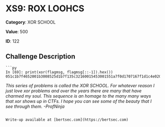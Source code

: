 # XS9: ROX LOOHCS
**Category**: XOR SCHOOL

**Value**: 500

**ID**: 122

## Challenge Description
```
```py
In [69]: print(xor(flagmsg, flagmsg[::-1]).hex())
051c1b7f4652001b3008525d1b7f135c32160015453001551a7f0d1707167f1d1c4e0209011144134c5b005b4c1344110109024e1c1d7f1607170d7f1a55013045150016325c137f1b5d5208301b0052467f1b1c05
```

*This series of problems is called the XOR SCHOOL.  For whatever reason I just love xor problems and over the years there are many that have charmed my soul.  This sequence is an homage to the many many ways that xor shows up in CTFs.  I hope you can see some of the beauty that I see through them. -ProfNinja*
```

Write-up available at [bertsec.com](https://bertsec.com)
